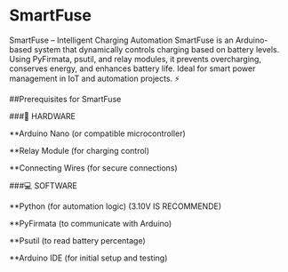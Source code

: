 # SmartFuse
SmartFuse – Intelligent Charging Automation SmartFuse is an Arduino-based system that dynamically controls charging based on battery levels. Using PyFirmata, psutil, and relay modules, it prevents overcharging, conserves energy, and enhances battery life. Ideal for smart power management in IoT and automation projects. ⚡

##Prerequisites for SmartFuse

###🔧 HARDWARE

**Arduino Nano (or compatible microcontroller)

**Relay Module (for charging control)

**Connecting Wires (for secure connections)

###💻 SOFTWARE

**Python (for automation logic) (3.10V IS RECOMMENDE)

**PyFirmata (to communicate with Arduino)

**Psutil (to read battery percentage)

**Arduino IDE (for initial setup and testing)
